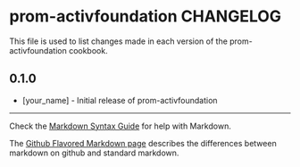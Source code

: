 prom-activfoundation CHANGELOG
==============================

This file is used to list changes made in each version of the prom-activfoundation cookbook.

0.1.0
-----
- [your_name] - Initial release of prom-activfoundation

- - -
Check the [Markdown Syntax Guide](http://daringfireball.net/projects/markdown/syntax) for help with Markdown.

The [Github Flavored Markdown page](http://github.github.com/github-flavored-markdown/) describes the differences between markdown on github and standard markdown.
